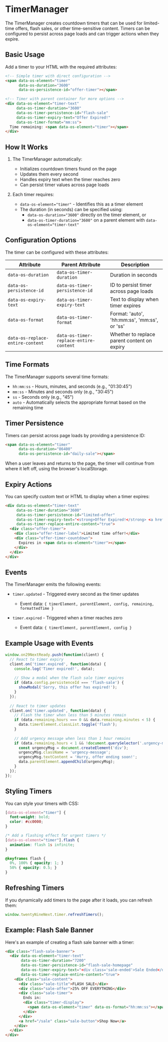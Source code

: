 # TimerManager

The TimerManager creates countdown timers that can be used for limited-time offers, flash sales, or other time-sensitive content. Timers can be configured to persist across page loads and can trigger actions when they expire.

## Basic Usage

Add a timer to your HTML with the required attributes:

```html
<!-- Simple timer with direct configuration -->
<span data-os-element="timer" 
      data-os-duration="3600" 
      data-os-persistence-id="offer-timer"></span>

<!-- Timer with parent container for more options -->
<div data-os-element="timer-text" 
     data-os-timer-duration="3600"
     data-os-timer-persistence-id="flash-sale"
     data-os-timer-expiry-text="Offer Expired!"
     data-os-timer-format="mm:ss">
  Time remaining: <span data-os-element="timer"></span>
</div>
```

## How It Works

1. The TimerManager automatically:
   - Initializes countdown timers found on the page
   - Updates them every second
   - Handles expiry text when the timer reaches zero
   - Can persist timer values across page loads

2. Each timer requires:
   - `data-os-element="timer"` - Identifies this as a timer element
   - The duration (in seconds) can be specified using:
     - `data-os-duration="3600"` directly on the timer element, or
     - `data-os-timer-duration="3600"` on a parent element with `data-os-element="timer-text"`

## Configuration Options

The timer can be configured with these attributes:

| Attribute | Parent Attribute | Description |
|-----------|------------------|-------------|
| `data-os-duration` | `data-os-timer-duration` | Duration in seconds |
| `data-os-persistence-id` | `data-os-timer-persistence-id` | ID to persist timer across page loads |
| `data-os-expiry-text` | `data-os-timer-expiry-text` | Text to display when timer expires |
| `data-os-format` | `data-os-timer-format` | Format: 'auto', 'hh:mm:ss', 'mm:ss', or 'ss' |
| `data-os-replace-entire-content` | `data-os-timer-replace-entire-content` | Whether to replace parent content on expiry |

## Time Formats

The TimerManager supports several time formats:

- `hh:mm:ss` - Hours, minutes, and seconds (e.g., "01:30:45")
- `mm:ss` - Minutes and seconds only (e.g., "30:45")
- `ss` - Seconds only (e.g., "45")
- `auto` - Automatically selects the appropriate format based on the remaining time

## Timer Persistence

Timers can persist across page loads by providing a persistence ID:

```html
<span data-os-element="timer" 
      data-os-duration="86400" 
      data-os-persistence-id="daily-sale"></span>
```

When a user leaves and returns to the page, the timer will continue from where it left off, using the browser's localStorage.

## Expiry Actions

You can specify custom text or HTML to display when a timer expires:

```html
<div data-os-element="timer-text" 
     data-os-timer-duration="3600"
     data-os-timer-persistence-id="limited-offer"
     data-os-timer-expiry-text="<strong>Offer Expired!</strong> <a href='/offers'>View other offers</a>"
     data-os-timer-replace-entire-content="true">
  <div class="offer-timer">
    <div class="offer-timer-label">Limited time offer!</div>
    <div class="offer-timer-countdown">
      Expires in <span data-os-element="timer"></span>
    </div>
  </div>
</div>
```

## Events

The TimerManager emits the following events:

- `timer.updated` - Triggered every second as the timer updates
  - Event data: `{ timerElement, parentElement, config, remaining, formattedTime }`
  
- `timer.expired` - Triggered when a timer reaches zero
  - Event data: `{ timerElement, parentElement, config }`

## Example Usage with Events

```javascript
window.on29NextReady.push(function(client) {
  // React to timer expiry
  client.on('timer.expired', function(data) {
    console.log('Timer expired!', data);
    
    // Show a modal when the flash sale timer expires
    if (data.config.persistenceId === 'flash-sale') {
      showModal('Sorry, this offer has expired!');
    }
  });
  
  // React to timer updates
  client.on('timer.updated', function(data) {
    // Flash the timer when less than 5 minutes remain
    if (data.remaining.hours === 0 && data.remaining.minutes < 5) {
      data.timerElement.classList.toggle('flash');
    }
    
    // Add urgency message when less than 1 hour remains
    if (data.remaining.hours < 1 && !document.querySelector('.urgency-message')) {
      const urgencyMsg = document.createElement('div');
      urgencyMsg.className = 'urgency-message';
      urgencyMsg.textContent = 'Hurry, offer ending soon!';
      data.parentElement.appendChild(urgencyMsg);
    }
  });
});
```

## Styling Timers

You can style your timers with CSS:

```css
[data-os-element="timer"] {
  font-weight: bold;
  color: #cc0000;
}

/* Add a flashing effect for urgent timers */
[data-os-element="timer"].flash {
  animation: flash 1s infinite;
}

@keyframes flash {
  0%, 100% { opacity: 1; }
  50% { opacity: 0.5; }
}
```

## Refreshing Timers

If you dynamically add timers to the page after it loads, you can refresh them:

```javascript
window.twentyNineNext.timer.refreshTimers();
```

## Example: Flash Sale Banner

Here's an example of creating a flash sale banner with a timer:

```html
<div class="flash-sale-banner">
  <div data-os-element="timer-text" 
       data-os-timer-duration="7200"
       data-os-timer-persistence-id="flash-sale-homepage"
       data-os-timer-expiry-text="<div class='sale-ended'>Sale Ended</div>"
       data-os-timer-replace-entire-content="true">
    <div class="sale-content">
      <div class="sale-title">FLASH SALE</div>
      <div class="sale-offer">25% OFF EVERYTHING</div>
      <div class="sale-timer">
        Ends in: 
        <div class="timer-display">
          <span data-os-element="timer" data-os-format="hh:mm:ss"></span>
        </div>
      </div>
      <a href="/sale" class="sale-button">Shop Now</a>
    </div>
  </div>
</div>
``` 